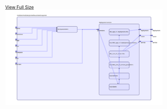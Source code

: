 [View Full Size](https://raw.githubusercontent.com/mingfang/terraform-k8s-modules/master/modules/modules/prometheus/statsd-exporter/diagram.svg?sanitize=true)<img src="diagram.svg"/>

